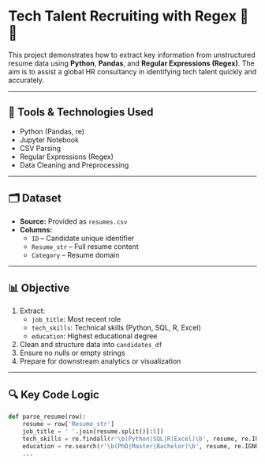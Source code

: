 # Tech Talent Recruiting with Regex 🧠💼

This project demonstrates how to extract key information from unstructured resume data using **Python**, **Pandas**, and **Regular Expressions (Regex)**. The aim is to assist a global HR consultancy in identifying tech talent quickly and accurately.

---

## 🧰 Tools & Technologies Used
- Python (Pandas, re)
- Jupyter Notebook
- CSV Parsing
- Regular Expressions (Regex)
- Data Cleaning and Preprocessing

---

## 🗂️ Dataset
- **Source:** Provided as `resumes.csv`
- **Columns:**
  - `ID` – Candidate unique identifier
  - `Resume_str` – Full resume content
  - `Category` – Resume domain

---

## 📊 Objective
1. Extract:
   - `job_title`: Most recent role
   - `tech_skills`: Technical skills (Python, SQL, R, Excel)
   - `education`: Highest educational degree
2. Clean and structure data into `candidates_df`
3. Ensure no nulls or empty strings
4. Prepare for downstream analytics or visualization

---

## 🔍 Key Code Logic

```python
def parse_resume(row):
    resume = row['Resume_str']
    job_title = ' '.join(resume.split()[:5])
    tech_skills = re.findall(r'\b(Python|SQL|R|Excel)\b', resume, re.IGNORECASE)
    education = re.search(r'\b(PhD|Master|Bachelor)\b', resume, re.IGNORECASE)
    ...


